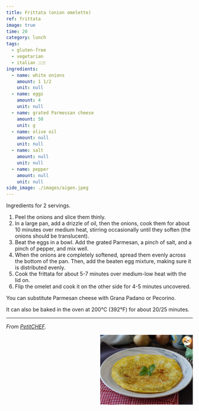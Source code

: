 ```yaml
---
title: Frittata (onion omelette)
ref: frittata
image: true
time: 20
category: lunch
tags:
  - gluten-free
  - vegetarian
  - italian 🇮🇹
ingredients:
  - name: white onions
    amount: 1 1/2
    unit: null
  - name: eggs
    amount: 4
    unit: null
  - name: grated Parmessan cheese
    amount: 50
    unit: g
  - name: olive oil
    amount: null
    unit: null
  - name: salt
    amount: null
    unit: null
  - name: pepper
    amount: null
    unit: null
side_image: ./images/aigen.jpeg
---
```


Ingredients for 2 servings.

1. Peel the onions and slice them thinly.
2. In a large pan, add a drizzle of oil, then the onions, cook them for about 10 minutes over medium heat, stirring occasionally until they soften (the onions should be translucent).
3. Beat the eggs in a bowl. Add the grated Parmesan, a pinch of salt, and a pinch of pepper, and mix well.
4. When the onions are completely softened, spread them evenly across the bottom of the pan. Then, add the beaten egg mixture, making sure it is distributed evenly. 
5. Cook the frittata for about 5-7 minutes over medium-low heat with the lid on.
6.  Flip the omelet and cook it on the other side for 4-5 minutes uncovered.

You can substitute Parmesan cheese with Grana Padano or Pecorino.

It can also be baked in the oven at 200°C (392°F) for about 20/25 minutes.

---

_From [PetitCHEF](https://www.petitchef.es/recetas/plato/frittata-de-cebolla-la-tortilla-perfecta-para-una-comida-expres-fid-1581101)._

<img src="images/frittata.jpg" style="width:250px; float:right;"/>